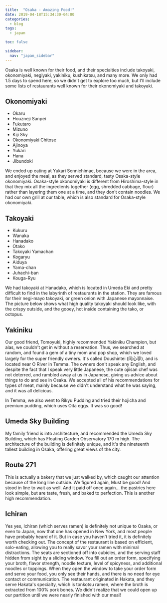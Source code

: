 ```yaml
---
title:  "Osaka - Amazing Food!"
date: 2019-04-18T15:34:30-04:00
categories:
  - blog
tags:
  - japan

toc: false

sidebar:
  nav: "japan_sidebar"
---
```


Osaka is well known for their food, and their specialties include takoyaki, okonomiyaki, negiyaki, yakiniku, kushikatsu, and many more.  We only had 1.5 days to spend here, so we didn't get to explore too much, but I'll include some lists of restaurants well known for their okonomiyaki and takoyaki.


## Okonomiyaki

* Okaru
* Houzneji Sanpei
* Fukutaro
* Mizuno
* Kiji Sky
* Okonomiyaki Chitose
* Ajinoya
* Yukari
* Hana
* Jibundoki


We ended up eating at Yukari Sennichimae, because we were in the area, and enjoyed the meal, as they served standard, tasty Osaka-style okonomiyaki.  Osaka-style okonomiyaki is different from Hiroshima-style in that they mix all the ingredients together (egg, shredded cabbage, flour) rather than layering them one at a time, and they don't contain noodles.  We had our own grill at our table, which is also standard for Osaka-style okonomiyaki.


## Takoyaki

* Kukuru
* Wanaka
* Hanadako
* Otako
* Takoyaki Yamachan
* Kogaryu
* Aiduya
* Yama-chan
* Juhachi-ban
* Kouga-Ryu

We had takoyaki at Hanadako, which is located in Umeda Eki and pretty difficult to find in the labyrinth of restaurants in the station. They are famous for their negi-mayo takoyaki, or green onion with Japanese mayonnaise.  The picture below shows what high quality takoyaki should look like, with the crispy outside, and the gooey, hot inside containing the tako, or octopus.  

## Yakiniku

Our good friend, Tomoyuki, highly recommended Yakiniku Champion, but alas, we couldn't get in without a reservation.  Thus, we searched at random, and found a gem of a tiny mom and pop shop, which we loved largely for the super friendly owners.  It's called Doushintei (同心亭), and is located near O River in Temma.  The owners don't speak any English, and despite the fact that I speak very little Japanese, the cute ojiisan chef was not deterred, and rambled away at us in Japanese, giving us advice about things to do and see in Osaka.  We accepted all of his recommendations for types of meat, mainly because we didn't understand what he was saying, and it was all delicious.

In Temma, we also went to Rikyu Pudding and tried their hojicha and premium pudding, which uses Oita eggs. It was so good!


## Umeda Sky Building

My family friend is into architecture, and recommended the Umeda Sky Building, which has Floating Garden Observatory 170 m high.  The architecture of the building is definitely unique, and it's the nineteenth tallest building in Osaka, offering great views of the city.

## Route 271

This is actually a bakery that we just walked by, which caught our attention because of the long line outside.  We figured again, Must be good!  And stood in line to wait as well.  And it paid off once again... the pastries here look simple, but are taste, fresh, and baked to perfection.  This is another high recommendation.

## Ichiran

Yes yes, Ichiran (which serves ramen) is definitely not unique to Osaka, or even to Japan, now that one has opened in New York, and most people have probably heard of it.  But in case you haven't tried it, it is definitely worth checking out. The concept of the restaurant is based on efficient, solo-eating, allowing you to really savor your ramen with minimal distractions.  The seats are sectioned off into cubicles, and the serving staff hidden from sight by a sliding window.  You fill out an order form, specifying your broth, flavor strength, noodle texture, level of spicyness, and additional noodles or toppings.  When they open the window to take your order form and serve your food, you only see their hands, and there is no need for eye contact or communication.  The restaurant originated in Hakata, and they serve Hakata's specialty, which is tonkotsu ramen, where the broth is extracted from 100% pork bones.  We didn't realize that we could open up our partition until we were nearly finished with our meal!

